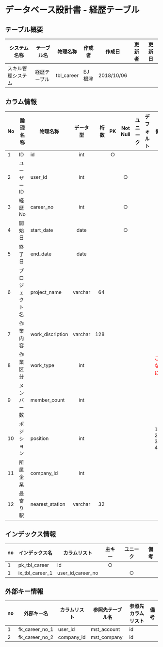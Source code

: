 # データベース設計書 - 経歴テーブル

## テーブル概要

|システム名称|テーブル名|物理名称|作成者|作成日|更新者|更新日  
|---|---|---|---|---|---|---|
|スキル管理システム|経歴テーブル|tbl_career|EJ根津|2018/10/06|

## カラム情報

|No|論理名称|物理名称|データ型|桁数|PK|Not Null|ユニーク|デフォルト|備考|  
|---|---|---|:-:|--:|:-:|:-:|:-:|---|---|
|1|ID|id|int||○|||||
|2|ユーザーID|user_id|int|||○||||
|3|経歴No|career_no|int|||○||||
|4|開始日|start_date|date|||○||||
|5|終了日|end_date|date|||||||
|6|プロジェクト名|project_name|varchar|64||||||
|7|作業内容|work_discription|varchar|128||||||
|8|作業区分|work_type|int||||||<font color="red">これなに？</font>|
|9|メンバー数|member_count|int|||||||
|10|ポジション|position|int||||||1:pm 2:pl 3:se 4:pg|
|11|所属企業|company_id|int|||||||
|12|最寄り駅|nearest_station|varchar|32||||||

## インデックス情報

|no|インデックス名|カラムリスト|主キー|ユニーク|備考|
|---|---|---|:-:|:-:|---|
|1|pk_tbl_career|id|○|||
|1|ix_tbl_career_1|user_id,career_no||○||

## 外部キー情報

|no|外部キー名|カラムリスト|参照先テーブル名|参照先カラムリスト|備考|
|---|---|---|---|---|---|
|1|fk_career_no_1|user_id|mst_account|id||
|2|fk_career_no_2|company_id|mst_company|id||
